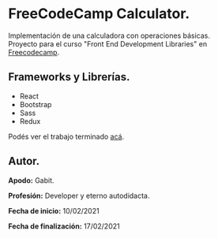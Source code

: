 # **FreeCodeCamp Calculator.**

Implementación de una calculadora con operaciones básicas.  
Proyecto para el curso "Front End Development Libraries" en [Freecodecamp][FCC].

## **Frameworks y Librerías.**

- React
- Bootstrap
- Sass
- Redux

Podés ver el trabajo terminado [acá][web].

## **Autor.**

**Apodo:** Gabit.

**Profesión:** Developer y eterno autodidacta.

**Fecha de inicio:** 10/02/2021  

**Fecha de finalización:** 17/02/2021

[FCC]: https://www.freecodecamp.org/

[web]: https://gabit-javascript-calculator.netlify.app/
